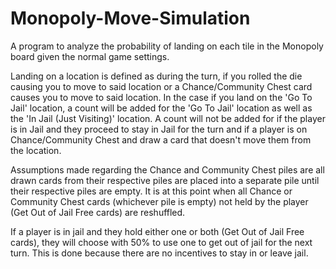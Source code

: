 # Monopoly-Move-Simulation
A program to analyze the probability of landing on each tile in the Monopoly board given the normal game settings.

Landing on a location is defined as during the turn, if you rolled the die causing you to move to said location or a Chance/Community Chest card causes you to move to said location. In the case if you land on the 'Go To Jail' location, a count will be added for the 'Go To Jail' location as well as the 'In Jail (Just Visiting)' location. A count will not be added for if the player is in Jail and they proceed to stay in Jail for the turn and if a player is on Chance/Community Chest and draw a card that doesn't move them from the location.

Assumptions made regarding the Chance and Community Chest piles are all drawn cards from their respective piles are placed into a separate pile until their respective piles are empty. It is at this point when all Chance or Community Chest cards (whichever pile is empty) not held by the player (Get Out of Jail Free cards) are reshuffled.

If a player is in jail and they hold either one or both (Get Out of Jail Free cards), they will choose with 50% to use one to get out of jail for the next turn. This is done because there are no incentives to stay in or leave jail.
